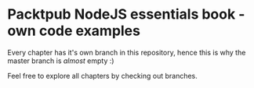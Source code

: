 # Packtpub NodeJS essentials book - own code examples

Every chapter has it's own branch in this repository, hence this is why the master branch is *almost* empty :)

Feel free to explore all chapters by checking out branches.